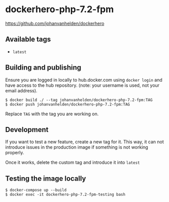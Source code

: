 # dockerhero-php-7.2-fpm

https://github.com/johanvanhelden/dockerhero

## Available tags
- `latest`

## Building and publishing

Ensure you are logged in locally to hub.docker.com using `docker login` and have access to the hub repository.
(note: your username is used, not your email address).

```
$ docker build ./ --tag johanvanhelden/dockerhero-php-7.2-fpm:TAG
$ docker push johanvanhelden/dockerhero-php-7.2-fpm:TAG
```

Replace `TAG` with the tag you are working on.

## Development

If you want to test a new feature, create a new tag for it. This way, it can not introduce issues in the production image if something is not working properly.

Once it works, delete the custom tag and introduce it into `latest`

## Testing the image locally

```
$ docker-compose up --build
$ docker exec -it dockerhero-php-7.2-fpm-testing bash
```
